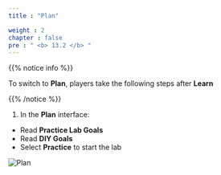 ```yaml
---
title : "Plan"

weight : 2
chapter : false
pre : " <b> 13.2 </b> "
---
```


{{% notice info %}}

To switch to **Plan**, players take the following steps after **Learn**

{{% /notice %}}

1. In the **Plan** interface:

- Read **Practice Lab Goals**
- Read **DIY Goals**
- Select **Practice** to start the lab

![Plan](/images/13-nosqldatabase/13.2-plan/1-plan.png?width=90pc)
